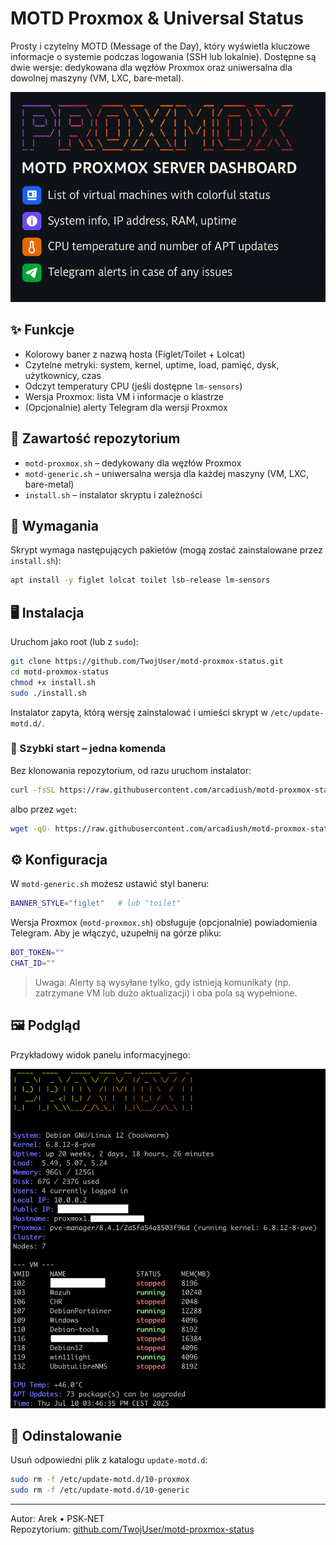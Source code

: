# MOTD Proxmox & Universal Status

Prosty i czytelny MOTD (Message of the Day), który wyświetla kluczowe informacje o systemie podczas logowania (SSH lub lokalnie). Dostępne są dwie wersje: dedykowana dla węzłów Proxmox oraz uniwersalna dla dowolnej maszyny (VM, LXC, bare‑metal).

![Baner MOTD](banner.png)

## ✨ Funkcje

- Kolorowy baner z nazwą hosta (Figlet/Toilet + Lolcat)
- Czytelne metryki: system, kernel, uptime, load, pamięć, dysk, użytkownicy, czas
- Odczyt temperatury CPU (jeśli dostępne `lm-sensors`)
- Wersja Proxmox: lista VM i informacje o klastrze
- (Opcjonalnie) alerty Telegram dla wersji Proxmox

## 📂 Zawartość repozytorium

- `motd-proxmox.sh` – dedykowany dla węzłów Proxmox
- `motd-generic.sh` – uniwersalna wersja dla każdej maszyny (VM, LXC, bare-metal)
- `install.sh` – instalator skryptu i zależności

## 🧩 Wymagania

Skrypt wymaga następujących pakietów (mogą zostać zainstalowane przez `install.sh`):

```bash
apt install -y figlet lolcat toilet lsb-release lm-sensors
```

## 🖥️ Instalacja

Uruchom jako root (lub z `sudo`):

```bash
git clone https://github.com/TwojUser/motd-proxmox-status.git
cd motd-proxmox-status
chmod +x install.sh
sudo ./install.sh
```

Instalator zapyta, którą wersję zainstalować i umieści skrypt w `/etc/update-motd.d/`.

### 🚀 Szybki start – jedna komenda

Bez klonowania repozytorium, od razu uruchom instalator:

```bash
curl -fsSL https://raw.githubusercontent.com/arcadiush/motd-proxmox-status/main/install.sh | sudo bash
```

albo przez `wget`:

```bash
wget -qO- https://raw.githubusercontent.com/arcadiush/motd-proxmox-status/main/install.sh | sudo bash
```

## ⚙️ Konfiguracja

W `motd-generic.sh` możesz ustawić styl baneru:

```bash
BANNER_STYLE="figlet"   # lub "toilet"
```

Wersja Proxmox (`motd-proxmox.sh`) obsługuje (opcjonalnie) powiadomienia Telegram. Aby je włączyć, uzupełnij na górze pliku:

```bash
BOT_TOKEN=""
CHAT_ID=""
```

> Uwaga: Alerty są wysyłane tylko, gdy istnieją komunikaty (np. zatrzymane VM lub dużo aktualizacji) i oba pola są wypełnione.

## 🖼️ Podgląd

Przykładowy widok panelu informacyjnego:

![Panel przykładowy](panel.png)

## 🧹 Odinstalowanie

Usuń odpowiedni plik z katalogu `update-motd.d`:

```bash
sudo rm -f /etc/update-motd.d/10-proxmox
sudo rm -f /etc/update-motd.d/10-generic
```

---

Autor: Arek • PSK‑NET  
Repozytorium: [github.com/TwojUser/motd-proxmox-status](https://github.com/TwojUser/motd-proxmox-status)
